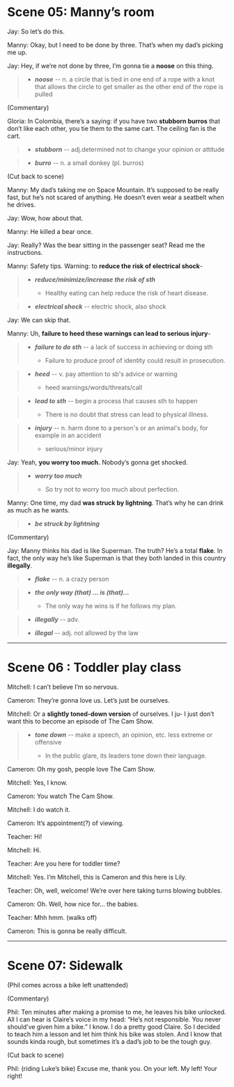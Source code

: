 # **Scene 05: Manny’s room**

Jay: So let’s do this.

Manny: Okay, but I need to be done by three. That’s when my dad’s picking me up.

Jay: Hey, if we’re not done by three, I’m gonna tie a **noose** on this thing.

> * ***noose*** -- n. a circle that is tied in one end of a rope with a knot that allows the circle to get smaller as the other end of the rope is pulled

(Commentary)

Gloria: In Colombia, there’s a saying: if you have two **stubborn burros** that don’t like each other, you tie them to the same cart. The ceiling fan is the cart.

> * ***stubborn*** -- adj.determined not to change your opinion or attitude

> * ***burro*** -- n. a small donkey (pl. burros)

(Cut back to scene)

Manny: My dad’s taking me on Space Mountain. It’s supposed to be really fast, but he’s not scared of anything. He doesn’t even wear a seatbelt when he drives.

Jay: Wow, how about that.

Manny: He killed a bear once.

Jay: Really? Was the bear sitting in the passenger seat? Read me the instructions.

Manny: Safety tips. Warning: to **reduce the risk of electrical shock**-

> * ***reduce/minimize/increase the risk of sth***
>
>    * Healthy eating can help reduce the risk of heart disease.

> * ***electrical shock*** -- electric shock, also shock

Jay: We can skip that.

Manny: Uh, **failure to heed these warnings can lead to serious injury**-

> * ***failure to do sth*** -- a lack of success in achieving or doing sth
>
>    * Failure to produce proof of identity could result in prosecution.

> * ***heed*** -- v. pay attention to sb's advice or warning
>
>    * heed warnings/words/threats/call

> * ***lead to sth*** -- begin a process that causes sth to happen
>
>    * There is no doubt that stress can lead to physical illness.

> * ***injury*** -- n. harm done to a person's or an animal's body, for example in an accident
>
>    * serious/minor injury

Jay: Yeah, **you worry too much.** Nobody’s gonna get shocked.

> * ***worry too much***
>
>    * So try not to worry too much about perfection.

Manny: One time, my dad **was struck by lightning**. That’s why he can drink as much as he wants.

> * ***be struck by lightning***

(Commentary)

Jay: Manny thinks his dad is like Superman. The truth? He’s a total **flake**. In fact, the only way he’s like Superman is that they both landed in this country **illegally**.

> * ***flake*** -- n. a crazy person

> * ***the only way (that) ... is (that)...***
>
>    * The only way he wins is if he follows my plan.

> * ***illegally*** -- adv. 
>
> * ***illegal*** -- adj. not allowed by the law

----------------------- 

# **Scene 06 : Toddler play class**

Mitchell: I can’t believe I’m so nervous.

Cameron: They’re gonna love us. Let’s just be ourselves.

Mitchell: Or a **slightly toned-down version** of ourselves. I ju- I just don’t want this to become an episode of The Cam Show.

> * ***tone down*** -- make a speech, an opinion, etc. less extreme or offensive
>
>    * In the public glare, its leaders tone down their language.

Cameron: Oh my gosh, people love The Cam Show.

Mitchell: Yes, I know.

Cameron: You watch The Cam Show.

Mitchell: I do watch it.

Cameron: It’s appointment(?) of viewing.

Teacher: Hi!

Mitchell: Hi.

Teacher: Are you here for toddler time?

Mitchell: Yes. I’m Mitchell, this is Cameron and this here is Lily.

Teacher: Oh, well, welcome! We’re over here taking turns blowing bubbles.

Cameron: Oh. Well, how nice for… the babies.

Teacher: Mhh hmm. (walks off)

Cameron: This is gonna be really difficult.

---------------------- 

# **Scene 07: Sidewalk**

(Phil comes across a bike left unattended)

(Commentary)

Phil: Ten minutes after making a promise to me, he leaves his bike unlocked. All I can hear is Claire’s voice in my head: “He’s not responsible. You never should’ve given him a bike.” I know. I do a pretty good Claire. So I decided to teach him a lesson and let him think his bike was stolen. And I know that sounds kinda rough, but sometimes it’s a dad’s job to be the tough guy.

(Cut back to scene)

Phil: (riding Luke’s bike) Excuse me, thank you. On your left. My left! Your right!
